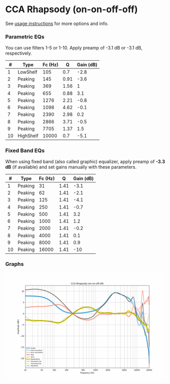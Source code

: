 # CCA Rhapsody (on-on-off-off)
See [usage instructions](https://github.com/jaakkopasanen/AutoEq#usage) for more options and info.

### Parametric EQs
You can use filters 1-5 or 1-10. Apply preamp of -3.1 dB or -3.1 dB, respectively.

|   # | Type      |   Fc (Hz) |    Q |   Gain (dB) |
|-----|-----------|-----------|------|-------------|
|   1 | LowShelf  |       105 | 0.7  |        -2.8 |
|   2 | Peaking   |       145 | 0.91 |        -3.6 |
|   3 | Peaking   |       369 | 1.56 |         1   |
|   4 | Peaking   |       655 | 0.88 |         3.1 |
|   5 | Peaking   |      1276 | 2.21 |        -0.8 |
|   6 | Peaking   |      1098 | 4.62 |        -0.1 |
|   7 | Peaking   |      2390 | 2.98 |         0.2 |
|   8 | Peaking   |      2866 | 3.71 |        -0.5 |
|   9 | Peaking   |      7705 | 1.37 |         1.5 |
|  10 | HighShelf |     10000 | 0.7  |        -5.1 |

### Fixed Band EQs
When using fixed band (also called graphic) equalizer, apply preamp of **-3.3 dB** (if available) and set gains manually with these parameters.

|   # | Type    |   Fc (Hz) |    Q |   Gain (dB) |
|-----|---------|-----------|------|-------------|
|   1 | Peaking |        31 | 1.41 |        -3.1 |
|   2 | Peaking |        62 | 1.41 |        -2.1 |
|   3 | Peaking |       125 | 1.41 |        -4.1 |
|   4 | Peaking |       250 | 1.41 |        -0.7 |
|   5 | Peaking |       500 | 1.41 |         3.2 |
|   6 | Peaking |      1000 | 1.41 |         1.2 |
|   7 | Peaking |      2000 | 1.41 |        -0.2 |
|   8 | Peaking |      4000 | 1.41 |         0.1 |
|   9 | Peaking |      8000 | 1.41 |         0.9 |
|  10 | Peaking |     16000 | 1.41 |       -10   |

### Graphs
![](./CCA%20Rhapsody%20(on-on-off-off).png)
